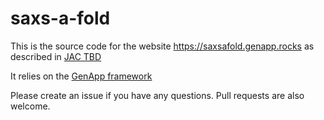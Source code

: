 # saxs-a-fold

This is the source code for the website https://saxsafold.genapp.rocks
as described in [JAC TBD](https://)

It relies on the [GenApp framework](https://genapp.rocks)

Please create an issue if you have any questions.
Pull requests are also welcome.
